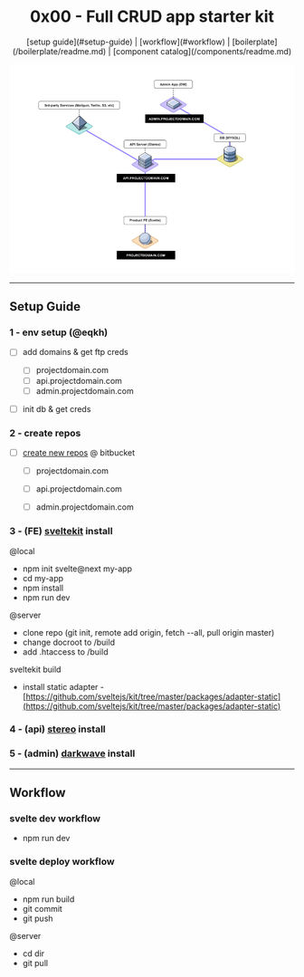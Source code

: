 <h1 align="center">0x00 - Full CRUD app starter kit</h1>

<p align="center">
[setup guide](#setup-guide)  | [workflow](#workflow) | [boilerplate](/boilerplate/readme.md) | [component catalog](/components/readme.md)
</p>

![0x00 diagram](/images/0x00-diagram.png?raw=true)



---

## Setup Guide


### 1 - env setup (@eqkh)
- [ ] add domains & get ftp creds
  - [ ] projectdomain.com
  - [ ] api.projectdomain.com
  - [ ] admin.projectdomain.com
- [ ] init db & get creds



### 2 - create repos

- [ ] [create new repos](https://bitbucket.org/repo/create) @ bitbucket
  - [ ] projectdomain.com
  - [ ] api.projectdomain.com
  - [ ] admin.projectdomain.com


### 3 - (FE) [sveltekit](https://kit.svelte.dev/) install
@local

- npm init svelte@next my-app
- cd my-app
- npm install
- npm run dev

@server

- clone repo (git init, remote add origin, fetch --all, pull origin master)
- change docroot to /build
- add .htaccess to /build

sveltekit build

- install static adapter - [https://github.com/sveltejs/kit/tree/master/packages/adapter-static](https://github.com/sveltejs/kit/tree/master/packages/adapter-static)



### 4 - (api) [stereo](https://stereotk.com/) install


### 5 - (admin) [darkwave](https://darkwave.ltd/) install





---



## Workflow



### svelte dev workflow

- npm run dev

### svelte deploy workflow

@local

- npm run build
- git commit
- git push

@server

- cd dir
- git pull


